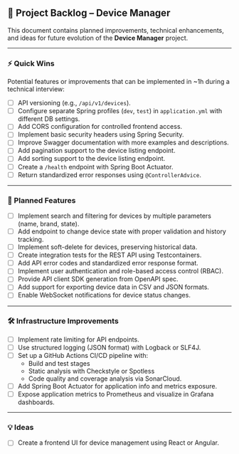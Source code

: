 ## 📌 Project Backlog – Device Manager

This document contains planned improvements, technical enhancements, and ideas for future evolution of the **Device Manager** project.

---

### ⚡ Quick Wins
Potential features or improvements that can be implemented in ~1h during a technical interview:
- [ ] API versioning (e.g., `/api/v1/devices`).
- [ ] Configure separate Spring profiles (`dev`, `test`) in `application.yml` with different DB settings.
- [ ] Add CORS configuration for controlled frontend access.
- [ ] Implement basic security headers using Spring Security.
- [ ] Improve Swagger documentation with more examples and descriptions.
- [ ] Add pagination support to the device listing endpoint.
- [ ] Add sorting support to the device listing endpoint.
- [ ] Create a `/health` endpoint with Spring Boot Actuator.
- [ ] Return standardized error responses using `@ControllerAdvice`.

---

### 🚀 Planned Features
- [ ] Implement search and filtering for devices by multiple parameters (name, brand, state).
- [ ] Add endpoint to change device state with proper validation and history tracking.
- [ ] Implement soft-delete for devices, preserving historical data.
- [ ] Create integration tests for the REST API using Testcontainers.
- [ ] Add API error codes and standardized error response format.
- [ ] Implement user authentication and role-based access control (RBAC).
- [ ] Provide API client SDK generation from OpenAPI spec.
- [ ] Add support for exporting device data in CSV and JSON formats.
- [ ] Enable WebSocket notifications for device status changes.

---

### 🛠 Infrastructure Improvements
- [ ] Implement rate limiting for API endpoints.
- [ ] Use structured logging (JSON format) with Logback or SLF4J.
- [ ] Set up a GitHub Actions CI/CD pipeline with:
    - Build and test stages
    - Static analysis with Checkstyle or Spotless
    - Code quality and coverage analysis via SonarCloud.
- [ ] Add Spring Boot Actuator for application info and metrics exposure.
- [ ] Expose application metrics to Prometheus and visualize in Grafana dashboards.

---

### 💡 Ideas
- [ ] Create a frontend UI for device management using React or Angular.
